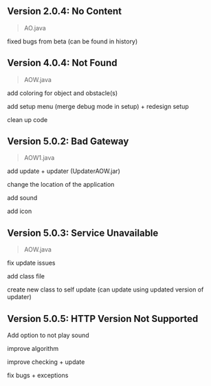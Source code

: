 ## Version 2.0.4: No Content

> AO.java

fixed bugs from beta (can be found in history)

## Version 4.0.4: Not Found

> AOW.java

add coloring for object and obstacle(s)

add setup menu (merge debug mode in setup) + redesign setup

clean up code

## Version 5.0.2: Bad Gateway

>AOW1.java 

add update + updater (UpdaterAOW.jar)

change the location of the application

add sound

add icon

## Version 5.0.3: Service Unavailable

>AOW.java

fix update issues

add class file 

create new class to self update (can update using updated version of updater)

## Version 5.0.5: HTTP Version Not Supported

Add option to not play sound

improve algorithm

improve checking + update 

fix bugs + exceptions
